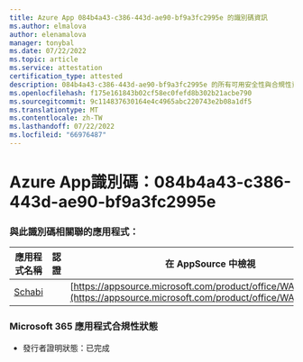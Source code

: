 ```yaml
---
title: Azure App 084b4a43-c386-443d-ae90-bf9a3fc2995e 的識別碼資訊
ms.author: elmalova
author: elenamalova
manager: tonybal
ms.date: 07/22/2022
ms.topic: article
ms.service: attestation
certification_type: attested
description: 084b4a43-c386-443d-ae90-bf9a3fc2995e 的所有可用安全性與合規性資訊。
ms.openlocfilehash: f175e161843b02cf58ec0fefd8b302b21acbe790
ms.sourcegitcommit: 9c114837630164e4c4965abc220743e2b08a1df5
ms.translationtype: MT
ms.contentlocale: zh-TW
ms.lasthandoff: 07/22/2022
ms.locfileid: "66976487"
---
```

# <a name="azure-app-id-084b4a43-c386-443d-ae90-bf9a3fc2995e"></a>Azure App識別碼：084b4a43-c386-443d-ae90-bf9a3fc2995e


### <a name="apps-associated-with-this-id"></a>與此識別碼相關聯的應用程式：
| **應用程式名稱** | **認證** | **在 AppSource 中檢視** |
|--------------|---------------|-----------------------|
| [Schabi](../forward/WA200003728.md) |  | [https://appsource.microsoft.com/product/office/WA200003728](https://appsource.microsoft.com/product/office/WA200003728) |

### <a name="microsoft-365-app-compliance-status"></a>Microsoft 365 應用程式合規性狀態
- 發行者證明狀態：已完成
